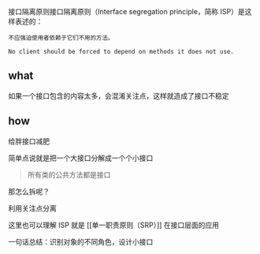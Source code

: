 接口隔离原则接口隔离原则（Interface segregation principle，简称 ISP）是这样表述的：

	不应强迫使用者依赖于它们不用的方法。
	
	No client should be forced to depend on methods it does not use.
	

## what
如果一个接口包含的内容太多，会混淆关注点，这样就造成了接口不稳定

	
## how
给胖接口减肥 

简单点说就是把一个大接口分解成一个个小接口

> 所有类的公共方法都是接口

那怎么拆呢？

利用关注点分离

这里也可以理解 ISP 就是 [[单一职责原则（SRP）]] 在接口层面的应用

一句话总结：识别对象的不同角色，设计小接口
